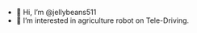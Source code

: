 - 👋 Hi, I’m @jellybeans511
- 👀 I’m interested in agriculture robot on Tele-Driving.
<!---
jellybeans511/jellybeans511 is a ✨ special ✨ repository because its `README.md` (this file) appears on your GitHub profile.
You can click the Preview link to take a look at your changes.
--->
